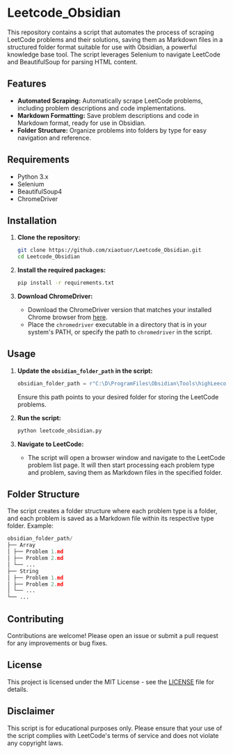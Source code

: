 # Leetcode_Obsidian

This repository contains a script that automates the process of scraping LeetCode problems and their solutions, saving them as Markdown files in a structured folder format suitable for use with Obsidian, a powerful knowledge base tool. The script leverages Selenium to navigate LeetCode and BeautifulSoup for parsing HTML content.

## Features

- **Automated Scraping:** Automatically scrape LeetCode problems, including problem descriptions and code implementations.
- **Markdown Formatting:** Save problem descriptions and code in Markdown format, ready for use in Obsidian.
- **Folder Structure:** Organize problems into folders by type for easy navigation and reference.

## Requirements

- Python 3.x
- Selenium
- BeautifulSoup4
- ChromeDriver

## Installation

1. **Clone the repository:**
    ```bash
    git clone https://github.com/xiaotuor/Leetcode_Obsidian.git
    cd Leetcode_Obsidian
    ```

2. **Install the required packages:**
    ```bash
    pip install -r requirements.txt
    ```

3. **Download ChromeDriver:**
    - Download the ChromeDriver version that matches your installed Chrome browser from [here](https://sites.google.com/a/chromium.org/chromedriver/).
    - Place the `chromedriver` executable in a directory that is in your system's PATH, or specify the path to `chromedriver` in the script.

## Usage

1. **Update the `obsidian_folder_path` in the script:**
    ```python
    obsidian_folder_path = r"C:\D\ProgramFiles\Obsidian\Tools\highLeecode"
    ```
    Ensure this path points to your desired folder for storing the LeetCode problems.

2. **Run the script:**
    ```bash
    python leetcode_obsidian.py
    ```

3. **Navigate to LeetCode:**
    - The script will open a browser window and navigate to the LeetCode problem list page. It will then start processing each problem type and problem, saving them as Markdown files in the specified folder.

## Folder Structure

The script creates a folder structure where each problem type is a folder, and each problem is saved as a Markdown file within its respective type folder. Example:
```python
obsidian_folder_path/
├── Array
│ ├── Problem 1.md
│ ├── Problem 2.md
│ └── ...
├── String
│ ├── Problem 1.md
│ ├── Problem 2.md
│ └── ...
└── ...
```

## Contributing

Contributions are welcome! Please open an issue or submit a pull request for any improvements or bug fixes.

## License

This project is licensed under the MIT License - see the [LICENSE](LICENSE) file for details.

## Disclaimer

This script is for educational purposes only. Please ensure that your use of the script complies with LeetCode's terms of service and does not violate any copyright laws.


